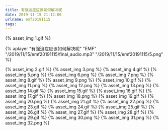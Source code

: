 ```yaml
---
title: 有强迫症应该如何解决呢
date: 2019-11-15 21:12:06
urlname: emf20191115
tags:
---
```

 {% asset_img 1.gif %} &nbsp;
 <!-- more -->
 
  {% aplayer "有强迫症应该如何解决呢" "EMF" "/2019/11/15/emf20191115/final_audio.mp3"  "/2019/11/15/emf20191115/5.png" %}
  
  {% asset_img 2.gif %}
  {% asset_img 3.png %}
  {% asset_img 4.gif %}
  {% asset_img 5.png %}
  {% asset_img 6.png %}
  {% asset_img 7.png %}
  {% asset_img 8.gif %}
  {% asset_img 9.png %}
  {% asset_img 10.gif %}
  {% asset_img 11.png %}
  {% asset_img 12.png %}
  {% asset_img 13.png %}
  {% asset_img 14.gif %}
  {% asset_img 15.gif %}
  {% asset_img 16.gif %}
  {% asset_img 17.gif %}
  {% asset_img 18.png %}
  {% asset_img 19.gif %}
  {% asset_img 20.png %}
  {% asset_img 21.gif %}
  {% asset_img 22.png %}
  {% asset_img 23.gif %}
  {% asset_img 24.gif %}
  {% asset_img 25.gif %}
  {% asset_img 26.gif %}
  {% asset_img 27.gif %}
  {% asset_img 28.gif %}
  {% asset_img 29.gif %}
  {% asset_img 30.png %}
  {% asset_img 31.png %}
  {% asset_img 32.png %}